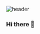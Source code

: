 ![header](https://capsule-render.vercel.app/api?type=waving&color=F2C2FF&height=300&section=header&text=KimChaeyun&fontSize=90&fontColor=393939&animation=fadeIn&fontAlignY=38&descAlignY=51&descAlign=62)
### Hi there 👋

<!--
**Chaeyuny/Chaeyuny** is a ✨ _special_ ✨ repository because its `README.md` (this file) appears on your GitHub profile.

Here are some ideas to get you started:

- 🔭 I’m currently working on ...
- 🌱 I’m currently learning ...
- 👯 I’m looking to collaborate on ...
- 🤔 I’m looking for help with ...
- 💬 Ask me about ...
- 📫 How to reach me: ...
- 😄 Pronouns: ...
- ⚡ Fun fact: ...
-->
